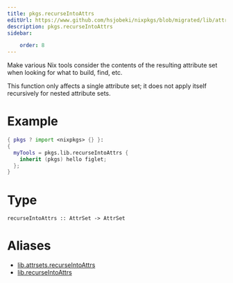 ```yaml
---
title: pkgs.recurseIntoAttrs
editUrl: https://www.github.com/hsjobeki/nixpkgs/blob/migrated/lib/attrsets.nix#L1302C5
description: pkgs.recurseIntoAttrs
sidebar:

    order: 8
---
```


Make various Nix tools consider the contents of the resulting
attribute set when looking for what to build, find, etc.

This function only affects a single attribute set; it does not
apply itself recursively for nested attribute sets.

# Example

```nix
{ pkgs ? import <nixpkgs> {} }:
{
  myTools = pkgs.lib.recurseIntoAttrs {
    inherit (pkgs) hello figlet;
  };
}
```

# Type

```
recurseIntoAttrs :: AttrSet -> AttrSet
```


# Aliases

- [lib.attrsets.recurseIntoAttrs](/nix-doc-comments/reference/lib/attrsets/lib-attrsets-recurseintoattrs)
- [lib.recurseIntoAttrs](/nix-doc-comments/reference/lib/lib-recurseintoattrs)


